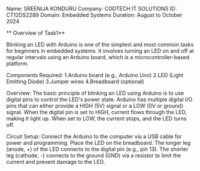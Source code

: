 Name: SREENIJA KONDURU
Company: CODTECH IT SOLUTIONS
ID: CT12DS2289
Domain: Embedded Systems 
Duration: August to October 2024


** Overview of Task1**


Blinking an LED with Arduino is one of the simplest and most common tasks for beginners in embedded systems.
It involves turning an LED on and off at regular intervals using an Arduino board, which is a microcontroller-based platform.

Components Required:
1.Arduino board (e.g., Arduino Uno)
2.LED (Light Emitting Diode)
3.Jumper wires
4.Breadboard (optional)


Overview:
The basic principle of blinking an LED using Arduino is to use digital pins to control the LED's power state. 
Arduino has multiple digital I/O pins that can either provide a HIGH (5V) signal or a LOW (0V or ground) signal.
When the digital pin is set to HIGH, current flows through the LED, making it light up. When set to LOW, the current stops, and the LED turns off.


Circuit Setup:
Connect the Arduino to the computer via a USB cable for power and programming.
Place the LED on the breadboard.
The longer leg (anode, +) of the LED connects to the digital pin (e.g., pin 13).
The shorter leg (cathode, -) connects to the ground (GND) via a resistor to limit the current and prevent damage to the LED.
